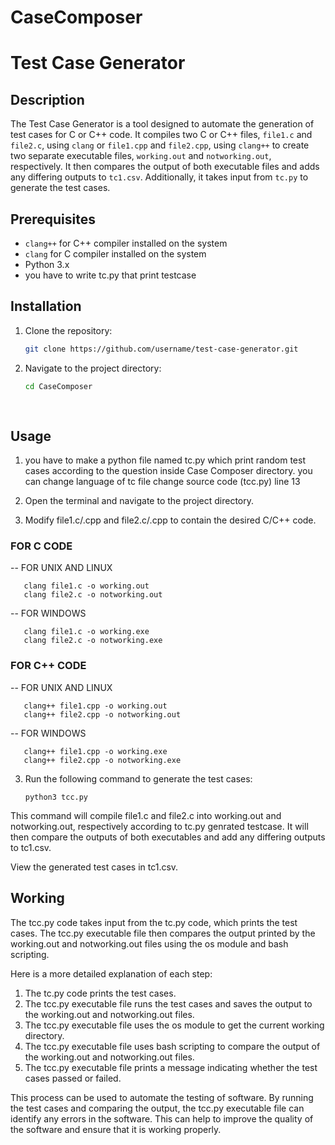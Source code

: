 # CaseComposer

# Test Case Generator

## Description

The Test Case Generator is a tool designed to automate the generation of test cases for C or C++ code. It compiles two C or C++ files, `file1.c` and `file2.c`, using `clang` or `file1.cpp` and `file2.cpp`, using `clang++` to create two separate executable files, `working.out` and `notworking.out`, respectively. It then compares the output of both executable files and adds any differing outputs to `tc1.csv`. Additionally, it takes input from `tc.py` to generate the test cases.

## Prerequisites

- `clang++` for C++ compiler installed on the system
- `clang` for C compiler installed on the system
- Python 3.x
- you have to write tc.py that print testcase 

## Installation

1. Clone the repository:

   ```bash
   git clone https://github.com/username/test-case-generator.git
2. Navigate to the project directory:
   ```bash
   cd CaseComposer
 
 
## Usage
1. you have to make a python file named tc.py which print random test cases according to the question inside Case Composer directory. you can change language of tc file change source code (tcc.py) line 13

1. Open the terminal and navigate to the project directory.
2. Modify file1.c/.cpp and file2.c/.cpp to contain the desired C/C++ code.
### FOR C CODE

-- FOR UNIX AND LINUX

       clang file1.c -o working.out
       clang file2.c -o notworking.out
-- FOR WINDOWS

       clang file1.c -o working.exe
       clang file2.c -o notworking.exe
### FOR C++ CODE

-- FOR UNIX AND LINUX

       clang++ file1.cpp -o working.out
       clang++ file2.cpp -o notworking.out
-- FOR WINDOWS

       clang++ file1.cpp -o working.exe
       clang++ file2.cpp -o notworking.exe

 
 3. Run the following command to generate the test cases:

        python3 tcc.py

This command will compile file1.c and file2.c into working.out and notworking.out, respectively according to tc.py genrated testcase. It will then compare the outputs of both executables and add any differing outputs to tc1.csv.

View the generated test cases in tc1.csv.
## Working
The tcc.py code takes input from the tc.py code, which prints the test cases. The tcc.py executable file then compares the output printed by the working.out and notworking.out files using the os module and bash scripting.

Here is a more detailed explanation of each step:
1. The tc.py code prints the test cases.
2. The tcc.py executable file runs the test cases and saves the output to the working.out and notworking.out files.
3. The tcc.py executable file uses the os module to get the current working directory.
4. The tcc.py executable file uses bash scripting to compare the output of the working.out and notworking.out files.
5. The tcc.py executable file prints a message indicating whether the test cases passed or failed.

This process can be used to automate the testing of software. By running the test cases and comparing the output, the tcc.py executable file can identify any errors in the software. This can help to improve the quality of the software and ensure that it is working properly.
